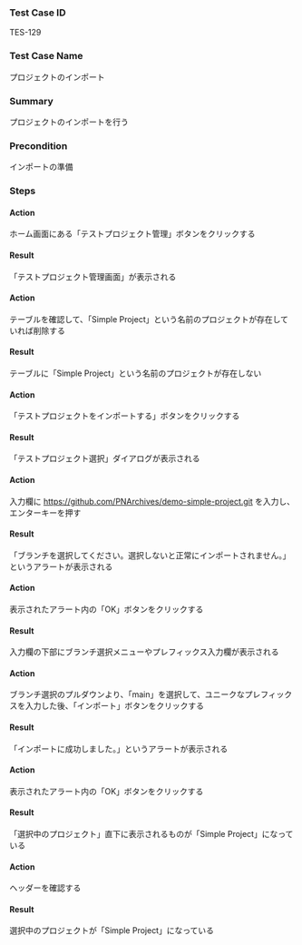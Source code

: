 ### Test Case ID
TES-129

### Test Case Name
プロジェクトのインポート

### Summary
プロジェクトのインポートを行う

### Precondition
インポートの準備

### Steps

#### Action
ホーム画面にある「テストプロジェクト管理」ボタンをクリックする
#### Result
「テストプロジェクト管理画面」が表示される

#### Action
テーブルを確認して、「Simple Project」という名前のプロジェクトが存在していれば削除する
#### Result
テーブルに「Simple Project」という名前のプロジェクトが存在しない

#### Action
「テストプロジェクトをインポートする」ボタンをクリックする
#### Result
「テストプロジェクト選択」ダイアログが表示される

#### Action
入力欄に https://github.com/PNArchives/demo-simple-project.git を入力し、エンターキーを押す
#### Result
「ブランチを選択してください。選択しないと正常にインポートされません。」というアラートが表示される

#### Action
表示されたアラート内の「OK」ボタンをクリックする
#### Result
入力欄の下部にブランチ選択メニューやプレフィックス入力欄が表示される

#### Action
ブランチ選択のプルダウンより、「main」を選択して、ユニークなプレフィックスを入力した後、「インポート」ボタンをクリックする
#### Result
「インポートに成功しました。」というアラートが表示される

#### Action
表示されたアラート内の「OK」ボタンをクリックする
#### Result
「選択中のプロジェクト」直下に表示されるものが「Simple Project」になっている

#### Action
ヘッダーを確認する
#### Result
選択中のプロジェクトが「Simple Project」になっている
